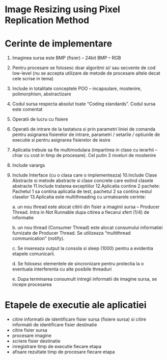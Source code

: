 # Image Resizing using Pixel Replication Method

# Cerinte de implementare

1. Imaginea sursa este BMP (fisier) – 24bit BMP – RGB
2. Pentru procesare se folosesc doar algoritmi si/ sau secvente de cod low-level (nu se
accepta utilizare de metode de procesare altele decat cele scrise in tema)
3. Include in totalitate conceptele POO – incapsulare, mostenire, polimorphism,
abstractizare
4. Codul sursa respecta absolut toate “Coding standards”. Codul sursa este comentat
5. Operatii de lucru cu fisiere
6. Operatii de intrare de la tastatura si prin parametri liniei de comanda pentru asignarea
fisierelor de intrare, parametri / setarile / optiunile de executie si pentru asignarea
fisierelor de iesire
7. Aplicatia trebuie sa fie multimodulara (impartirea in clase cu ierarhii – chiar cu cost in
timp de procesare). Cel putin 3 niveluri de mostenire
8. Include varargs
9. Include Interface (cu o clasa care o implementeaza)
10.Include Clase Abstracte si metode abstracte si clase concrete care extind clasele
abstracte
11.Include tratarea exceptiilor
12.Aplicatia contine 2 pachete: Pachetul 1 sa contina aplicatia de test, pachetul 2 sa
contina restul claselor
13.Aplicatia este multithreading cu urmatoarele cerinte:

    a. un nou thread este alocat citirii din fisier a imaginii sursa – Producer Thread.
    Intra in Not Runnable dupa citirea a fiecarui sfert (1/4) de informatie
    
    b. un nou thread (Consumer Thread) este alocat consumului informatiei furnizate
    de Producer Thread. Se utilizeaza “multithread communication” (notify).
    
    c. Se insereaza output la consola si sleep (1000) pentru a evidentia etapele
    comunicarii.

    d. Se folosesc elementele de sincronizare pentru protectia la o eventuala
    interferenta cu alte posibile threaduri

    e. Dupa terminarea consumult intregii informatii de imagine sursa, se incepe
    procesarea
    
# Etapele de executie ale aplicatiei

- citire informatii de identificare fisier sursa (fisiere sursa) si citire informatii de
identificare fisier destinatie
- citire fisier sursa
- procesare imagine
- scriere fisier destinatie
- inregistrare timp de executie fiecare etapa
- afisare rezultate timp de procesare fiecare etapa


